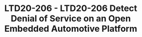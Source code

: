 ---
categories:
- ltd20
description: We have developed an open distributed embedded platform prototype that
  targets automotive traffic monitoring across multiple CAN bus networks. This ecosystem
  interconnects multiple Raspberry Pi devices (e.g., RPI1, RPI2) to an Odroid XU3
  which serves as a gateway node. CAN interconnection is based a) for Raspberry Pi,
  on IndustrialBerry's CANberry Dual V2.1 device, and b) for Odroid XU3, on two (incoming/outgoing)
  USB-to-CAN interfaces based on Scantool’s OBD Dev Kit (with STN2120 chipset). Our
  embedded software toolchain uses a) for RPI, Linux can-utils tools, and b) for Odroid
  XU3, an extended serial terminal code that uses multiple POSIX threads to manage
  incoming and outgoing CAN connections; gateway configuration and packet send/receive
  functions are based on USB-to-serial STN2120’s ELM327 AT and ST commands. During
  normal operation, RPI2 (CAN2) carries actual engine traffic (based on Korean dataset
  -- http://ocslab.hksecurity.net/Dataset/CAN-intrusion-dataset), while at the same
  time RPI1 requests, related to on-screen display depart from RPI1 (CAN1), are received
  from RPI2 (CAN2) via the Gateway, and then, answered back to RPI1 (closing a round
  trip). In our threat model, we carry out a denial-of-service (DoS) attack on the
  CAN1 gateway interface and examine different metrics that can possibly be used in
  order to detect the attack. At gateway-level, three non-intrusive DoS attack metrics
  considered are related to a) the frequency of CAN packets per ID, b) energy consumption
  of the Cortex-A15 cores (available via I2C from integrated INA231 sensors), and
  c) temperature gradients related to the four thermal zones (available via I2C from
  integrated sensors). In addition, variations of round-trip times (RTT) for packets
  that flow from RPI1 to RPI2 (via Odroid XU3), and back to RPI1 can be measured.
  Our results indicate significant tradeoffs related to the accuracy of the four proposed
  detection metrics, with the energy metric appearing to provide the highest assurance,
  i.e., the lowest false-positive/negative ratio for a given attacker injection rate.
  Prediction of an attack effectively triggers throttling down, shutting down, or
  sleeping the outgoing interface, thus safeguarding engine ECU nodes. Our open source
  software code will become available soon in sourceforge.net
image:
  featured: 'true'
  path: https://static.linaro.org/connect/ltd20/images/LTD20-206.png
session_id: LTD20-206
session_room: Linaro Tech Days Track 2
session_slot:
  end_time: 2020-03-25 17:55
  start_time: 2020-03-25 17:30
session_speakers:
- speaker_bio: 'Miltos D. Grammatikakis received MSc (1985) and PhD (1991) in Computer
    Science from the University of Oklahoma. After holding a number of positions with
    Academia, research and industry in France, Germany and Greece, he is now a professor
    at TEI of Crete. He has participated in 22 European projects (H2020, FP7, FP6,
    IST, ARTEMIS, ENIAC, MEDEA+, ESPRIT, TEN TELECOM, TMR, EURESCOM), and national
    R&D projects dealing with embedded and real-time systems, parallel and multicore
    architectures, EDA, high-level power estimation, reliability, security, and distributed
    systems for telecom and satellite networks. He has collaborated externally with
    ST Microelectronics for twenty years, e.g. on the IPSIM environment for system-level
    SoC modeling, the award-winning open source on-chip communication network framework
    (OCCN) available from http://occn.sourceforge.net) and Spidergon STNoC design.
    He has published more than 70 technical articles in edited books, international
    journals and conference proceedings, and is a co-author of two scientific books
    published by CRC Press (Taylor & Francis): “Parallel Systems: Communications and
    Interconnects” in 2001 and “Design of Cost-Efficient Interconnect Processing Units:
    Spidergon STNoC” in 2008.'
  speaker_company: Hellenic Mediterranean University
  speaker_image: http://avatars.sched.co/2/db/10468669/avatar.jpg.320x320px.jpg?585
  speaker_name: Miltos Grammatikakis
  speaker_position: Professor, Dept. Electrical Computer Engineering
  speaker_role: attendee, speaker
session_track: Automotive
tag: session
tags: Automotive
title: LTD20-206 - LTD20-206 Detect Denial of Service on an Open Embedded Automotive
  Platform
---